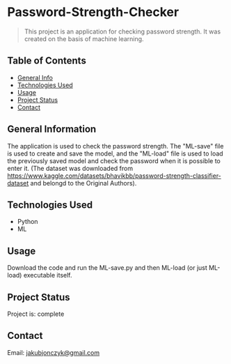 # Password-Strength-Checker
> This project is an application for checking password strength. It was created on the basis of machine learning.

## Table of Contents
* [General Info](#general-information)
* [Technologies Used](#technologies-used)
* [Usage](#usage)
* [Project Status](#project-status)
* [Contact](#contact)

## General Information
The application is used to check the password strength. The "ML-save" file is used to create and save the model, and the "ML-load" file is used to load the previously saved model and check the password when it is possible to enter it. (The dataset was downloaded from https://www.kaggle.com/datasets/bhavikbb/password-strength-classifier-dataset and belongd to the Original Authors).

## Technologies Used
- Python
- ML

## Usage

Download the code and run the ML-save.py and then ML-load (or just ML-load) executable itself.

## Project Status
Project is: complete

## Contact
Email: jakubjonczyk@gmail.com
